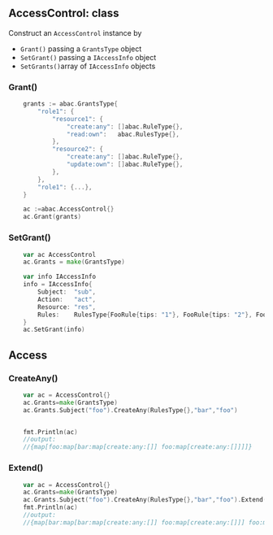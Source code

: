 ## AccessControl: class

Construct an `AccessControl` instance by 
- `Grant()` passing a `GrantsType` object
- `SetGrant()` passing a `IAccessInfo` object
- `SetGrants()`array of `IAccessInfo` objects
### Grant()
``` go
	grants := abac.GrantsType{
		"role1": {
			"resource1": {
				"create:any": []abac.RuleType{},
				"read:own":   abac.RulesType{},
			},
			"resource2": {
				"create:any": []abac.RuleType{},
				"update:own": []abac.RuleType{},
			},
		},
		"role1": {...},
	}

	ac :=abac.AccessControl{}
	ac.Grant(grants)
```
### SetGrant()
``` go
	var ac AccessControl
	ac.Grants = make(GrantsType)

	var info IAccessInfo
	info = IAccessInfo{
		Subject:  "sub",
		Action:   "act",
		Resource: "res",
		Rules:    RulesType{FooRule{tips: "1"}, FooRule{tips: "2"}, FooRule{tips: "3"}},
	}
	ac.SetGrant(info)
```


## Access

### CreateAny()

``` go
	var ac = AccessControl{}
	ac.Grants=make(GrantsType)
	ac.Grants.Subject("foo").CreateAny(RulesType{},"bar","foo")


	fmt.Println(ac)
	//output:
	//{map[foo:map[bar:map[create:any:[]] foo:map[create:any:[]]]]}
```

### Extend()

``` go
    var ac = AccessControl{}
	ac.Grants=make(GrantsType)
	ac.Grants.Subject("foo").CreateAny(RulesType{},"bar","foo").Extend(ac,"bar")
	fmt.Println(ac)
	//output:
	//{map[bar:map[bar:map[create:any:[]] foo:map[create:any:[]]] foo:map[bar:map[create:any:[]] foo:map[create:any:[]]]]}
```
